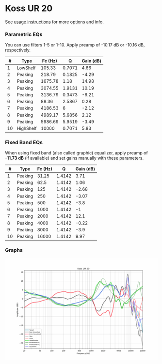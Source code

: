 # Koss UR 20
See [usage instructions](https://github.com/jaakkopasanen/AutoEq#usage) for more options and info.

### Parametric EQs
You can use filters 1-5 or 1-10. Apply preamp of -10.17 dB or -10.16 dB, respectively.

|   # | Type      |   Fc (Hz) |      Q |   Gain (dB) |
|-----|-----------|-----------|--------|-------------|
|   1 | LowShelf  |    105.33 | 0.7071 |        4.66 |
|   2 | Peaking   |    218.79 | 0.1825 |       -4.29 |
|   3 | Peaking   |   1675.78 | 1.18   |       14.98 |
|   4 | Peaking   |   3074.55 | 1.9131 |       10.19 |
|   5 | Peaking   |   3136.79 | 0.3473 |       -6.21 |
|   6 | Peaking   |     88.36 | 2.5867 |        0.28 |
|   7 | Peaking   |   4186.53 | 6      |       -2.12 |
|   8 | Peaking   |   4989.17 | 5.6856 |        2.12 |
|   9 | Peaking   |   5986.69 | 5.9519 |       -3.49 |
|  10 | HighShelf |  10000    | 0.7071 |        5.83 |

### Fixed Band EQs
When using fixed band (also called graphic) equalizer, apply preamp of **-11.73 dB** (if available) and set gains manually with these parameters.

|   # | Type    |   Fc (Hz) |      Q |   Gain (dB) |
|-----|---------|-----------|--------|-------------|
|   1 | Peaking |     31.25 | 1.4142 |        3.71 |
|   2 | Peaking |     62.5  | 1.4142 |        1.06 |
|   3 | Peaking |    125    | 1.4142 |       -2.68 |
|   4 | Peaking |    250    | 1.4142 |       -3.07 |
|   5 | Peaking |    500    | 1.4142 |       -3.8  |
|   6 | Peaking |   1000    | 1.4142 |       -1    |
|   7 | Peaking |   2000    | 1.4142 |       12.1  |
|   8 | Peaking |   4000    | 1.4142 |       -0.22 |
|   9 | Peaking |   8000    | 1.4142 |       -3.9  |
|  10 | Peaking |  16000    | 1.4142 |        9.97 |

### Graphs
![](./Koss%20UR%2020.png)
